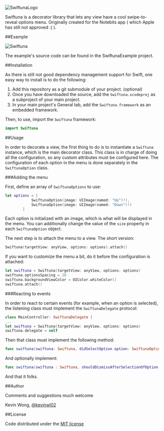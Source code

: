 ![SwiftunaLogo](/../github-media/media/swiftunaLogo.png?raw=true)

Swiftuna is a decorator library that lets any view have a cool swipe-to-reveal options menu.
Originally created for the Notebits app ( which Apple has still not approved :( ).

##Example

![Swiftuna](/../github-media/media/swiftuna.gif?raw=true)

The example's source code can be found in the SwiftunaExample project.

##Installation

As there is still not good dependency management support for Swift, one easy way to install is to do the following:

1. Add this repository as a git submodule of your project. (optional)
2. Once you have downloaded the source, add the `Swiftuna.xcodeproj` as a subproject of your main project.
3. In your main project's General tab, add the `Swiftuna.framework` as an embedded framework.

Then, to use, import the `Swiftuna` framework:

```swift
import Swiftuna
```

##Usage

In order to decorate a view, the first thing to do is to instantiate a `Swiftuna` instance, which is the main decorator class. This class is in charge of doing all the configuration, so any custom attributes must be configured here. The configuration of each option in the menu is done separately in the `SwiftunaOption` class.

###Adding the menu

First, define an array of `SwiftunaOptions` to use:

```swift
let options = [
            SwiftunaOption(image: UIImage(named: "Up")!),
            SwiftunaOption(image: UIImage(named: "Down")!)
        ]
```

Each option is initialized with an image, which is what will be displayed in the menu. You can additionally change the value of the `size` property in each `SwiftunaOption` object.

The next step is to attach the menu to a view. The short version:

```swift
Swiftuna(targetView: anyView, options: options).attach()
```

If you want to customize the menu a bit, do it before the configuration is attached:

```swift
let swiftuna = Swiftuna(targetView: anyView, options: options)
swiftuna.optionsSpacing = 20
swiftuna.backgroundViewColor = UIColor.whiteColor()
swiftuna.attach()
```

###Reacting to events

In order to react to certain events (for example, when an option is selected), the listening class must implement the `SwiftunaDelegate` protocol:

```swift
class MainController: SwiftunaDelegate {
...
let swiftuna = Swiftuna(targetView: anyView, options: options)
swiftuna.delegate = self
```

Then that class must implement the following method:

```swift
func swiftuna(swiftuna: Swiftuna, didSelectOption option: SwiftunaOption, index: Int)
```

And optionally implement:

```swift
func swiftuna(swiftuna : Swiftuna, shouldDismissAfterSelectionOfOption option : SwiftunaOption, index : Int) -> Bool
```

And that it folks.

##Author

Comments and suggestions much welcome

Kevin Wong, [@kevinwl02](https://twitter.com/kevinwl02)

##License

Code distributed under the [MIT license](LICENSE)